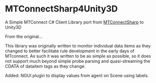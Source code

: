 # MTConnectSharp4Unity3D
A Simple MTConnect C# Client Library port from [MTConnectSharp](https://github.com/mtconnect/MTConnectSharp) to Unity3D

From the original...

This library was originally written to monitor individual data items as they changed to better facilitate rule development in the early days of MTconnect. As such it was written to be as simple as possible, so it does not support much beyond simple probe parsing and quasi-streaming the CDATA of dataitem tags as they change.

Added:
NGUI plugin to display values from agent on Scene using labels.
